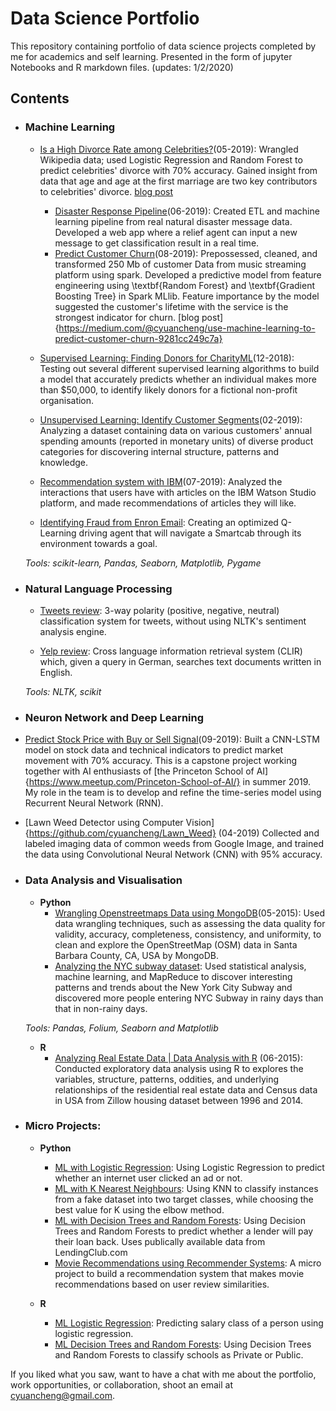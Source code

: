 # Data Science Portfolio
This repository containing portfolio of data science projects completed by me for academics and self learning. Presented in the form of jupyter Notebooks and R markdown files.
(updates: 1/2/2020)


## Contents

- ### Machine Learning
	- [Is a High Divorce Rate among Celebrities?](https://github.com/cyuancheng/BlogPost_Celebrity_Divorce)(05-2019): Wrangled Wikipedia data; used Logistic Regression and Random Forest to predict celebrities' divorce with 70% accuracy. Gained insight from data that age and age at the first marriage are two key contributors to celebrities' divorce. [blog post](https://medium.com/@cyuancheng/is-a-high-divorce-rate-among-celebrities-b87a9b9bdf28)
		- [Disaster Response Pipeline](https://github.com/cyuancheng/Disaster-Response-Pipeline)(06-2019): Created ETL and machine learning pipeline from real natural disaster message data. Developed a web app where a relief agent can input a new message to get classification result in a real time.
		- [Predict Customer Churn](https://github.com/cyuancheng/Sparkify)(08-2019):  Prepossessed, cleaned, and transformed 250 Mb of customer Data from music streaming platform using spark. Developed a predictive model from  feature engineering using \textbf{Random Forest} and \textbf{Gradient Boosting Tree} in Spark MLlib. Feature importance by the model suggested the customer's lifetime with the service is the strongest indicator for churn. [blog post]{https://medium.com/@cyuancheng/use-machine-learning-to-predict-customer-churn-9281cc249c7a}
	- [Supervised Learning: Finding Donors for CharityML](https://github.com/cyuancheng/Finding-Donors-for-CharityML/blob/master/finding_donors.ipynb)(12-2018): Testing out several different supervised learning algorithms to build a model that accurately predicts whether an individual makes more than $50,000, to identify likely donors for a fictional non-profit organisation.
	- [Unsupervised Learning: Identify Customer Segments](https://github.com/cyuancheng/Identify_Customer_Segments/blob/master/Identify_Customer_Segments.ipynb)(02-2019): Analyzing a dataset containing data on various customers' annual spending amounts (reported in monetary units) of diverse product categories for discovering internal structure, patterns and knowledge.

	- [Recommendation system with IBM](https://github.com/cyuancheng/recommendation_with_IBM)(07-2019): Analyzed the interactions that users have with articles on the IBM Watson Studio platform, and made recommendations of articles they will like.
		
	- [Identifying Fraud from Enron Email](https://github.com/sajal2692/Training-a-Smartcab-to-Drive): Creating an optimized Q-Learning driving agent that will navigate a Smartcab through its environment towards a goal.
	

	
	_Tools: scikit-learn, Pandas, Seaborn, Matplotlib, Pygame_ 

- ### Natural Language Processing

	- [Tweets review](https://github.com/sajal2692/data-science-portfolio/blob/master/3-Way%20Sentiment%20Analysis%20for%20Tweets.ipynb): 3-way polarity (positive, negative, neutral) classification system for tweets, without using NLTK's sentiment analysis engine.

	- [Yelp review](https://github.com/sajal2692/data-science-portfolio/blob/master/Cross%20Language%20Information%20Retrieval.ipynb): Cross language information retrieval system (CLIR) which, given a query in German, searches text documents written in English.

	_Tools: NLTK, scikit_

- ### Neuron Network and Deep Learning

 - [Predict Stock Price with Buy or Sell Signal](https://github.com/cyuancheng/Stock_Prediction/blob/master/ETF_QQQ_CrossSignal.ipynb)(09-2019): Built a CNN-LSTM model on stock data and technical indicators to predict market movement with 70% accuracy. This is a capstone project working together with AI enthusiasts of [the Princeton School of AI]{https://www.meetup.com/Princeton-School-of-AI/} in summer 2019. My role in the team is to develop and refine the time-series model using Recurrent Neural Network (RNN).

- [Lawn Weed Detector using Computer Vision]{https://github.com/cyuancheng/Lawn_Weed} (04-2019) Collected and labeled imaging data of common weeds from Google Image, and trained the data using Convolutional Neural Network (CNN) with 95\% accuracy.

- ### Data Analysis and Visualisation
	- __Python__
		- [Wrangling Openstreetmaps Data using MongoDB](https://github.com/cyuancheng/Data-Wrangle-Openstreetmaps-Data)(05-2015): Used data wrangling techniques, such as assessing the data quality for validity, accuracy, completeness, consistency, and uniformity, to clean and explore the OpenStreetMap (OSM) data in Santa Barbara County, CA, USA by MongoDB.
		- [Analyzing the NYC subway dataset](https://github.com/cyuancheng/Intro-Data-Science):  Used statistical analysis, machine learning, and MapReduce to discover interesting patterns and trends about the New York City Subway and discovered more people entering NYC Subway in rainy days than that in non-rainy days.
		
	_Tools: Pandas, Folium, Seaborn and Matplotlib_

	- __R__ 
		- [Analyzing Real Estate Data | Data Analysis with R](http://rpubs.com/cyuancheng/ZillowHousing) (06-2015): Conducted exploratory data analysis using R to explores the variables, structure, patterns, oddities, and underlying relationships of the residential real estate data and Census data in USA from Zillow housing dataset between 1996 and 2014.
		

- ### Micro Projects: 

	- __Python__
		- [ML with Logistic Regression](https://github.com/sajal2692/data-science-portfolio/blob/master/ML%20Micro%20Projects/Machine%20Learning%20with%20Logistic%20Regression.ipynb): Using Logistic Regression to predict whether an internet user clicked an ad or not.
		- [ML with K Nearest Neighbours](https://github.com/sajal2692/data-science-portfolio/blob/master/ML%20Micro%20Projects/ML%20with%20K%20Nearest%20Neighbors.ipynb): Using KNN to classify instances from a fake dataset into two target classes, while choosing the best value for K using the elbow method.
		- [ML with Decision Trees and Random Forests](https://github.com/sajal2692/data-science-portfolio/blob/master/ML%20Micro%20Projects/Machine%20Learning%20with%20Decision%20Trees%20and%20Random%20Forests.ipynb): Using Decision Trees and Random Forests to predict whether a lender will pay their loan back. Uses publically available data from LendingClub.com
		- [Movie Recommendations using Recommender Systems](https://github.com/sajal2692/data-science-portfolio/blob/master/ML%20Micro%20Projects/Recommender%20Systems%20with%20Python.ipynb): A micro project to build a recommendation system that makes movie recommendations based on user review similarities. 

	- __R__
		- [ML Logistic Regression](http://rpubs.com/sajal_sharma/micro_logistic): Predicting salary class of a person using logistic regression.
		- [ML Decision Trees and Random Forests](http://rpubs.com/sajal_sharma/micro_dt_rf): Using Decision Trees and Random Forests to classify schools as Private or Public.

If you liked what you saw, want to have a chat with me about the portfolio, work opportunities, or collaboration, shoot an email at cyuancheng@gmail.com.
